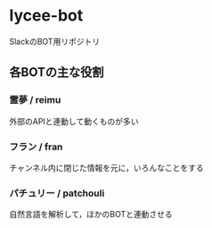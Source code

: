 # lycee-bot
SlackのBOT用リポジトリ

## 各BOTの主な役割

### 霊夢 / reimu
外部のAPIと連動して動くものが多い

### フラン / fran
チャンネル内に閉じた情報を元に，いろんなことをする

### パチュリー / patchouli
自然言語を解析して，ほかのBOTと連動させる
